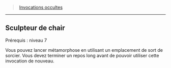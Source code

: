 ﻿---
!GenericItem
Id: warlock_occultsummons_hd.md#sculpteur-de-chair
ParentLink: warlock_occultsummons_hd.md#invocations-occultes
Name: Sculpteur de chair
ParentName: Invocations occultes
NameLevel: 2
Attributes:
  Name: Sculpteur de chair
  Markdown: >+
    ## <!--Name-->Sculpteur de chair<!--/Name-->


    Prérequis : niveau 7


    Vous pouvez lancer métamorphose en utilisant un emplacement de sort de sorcier. Vous devez terminer un repos long avant de pouvoir utiliser cette invocation de nouveau.

AttributesDictionary: >+
  Name: Sculpteur de chair

  Markdown: >+

    ## <!--Name-->Sculpteur de chair<!--/Name-->





    Prérequis : niveau 7





    Vous pouvez lancer métamorphose en utilisant un emplacement de sort de sorcier. Vous devez terminer un repos long avant de pouvoir utiliser cette invocation de nouveau.



---
> [Invocations occultes](hd_warlock_occultsummons.md)

---

## Sculpteur de chair

Prérequis : niveau 7

Vous pouvez lancer métamorphose en utilisant un emplacement de sort de sorcier. Vous devez terminer un repos long avant de pouvoir utiliser cette invocation de nouveau.

